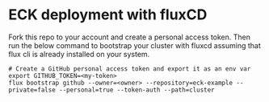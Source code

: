# ECK deployment with fluxCD
Fork this repo to your account and create a personal access token. 
Then run the below command to bootstrap your cluster with fluxcd assuming that flux cli is already installed on your system.


```
# Create a GitHub personal access token and export it as an env var
export GITHUB_TOKEN=<my-token>
flux bootstrap github --owner=<owner> --repository=eck-example --private=false --personal=true --token-auth --path=cluster
```
